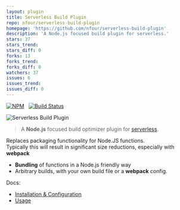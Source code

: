 ```yaml
---
layout: plugin
title: Serverless Build Plugin
repo: nfour/serverless-build-plugin
homepage: 'https://github.com/nfour/serverless-build-plugin'
description: 'A Node.js focused build plugin for serverless.'
stars: 37
stars_trend: 
stars_diff: 0
forks: 13
forks_trend: 
forks_diff: 0
watchers: 37
issues: 6
issues_trend: 
issues_diff: 0
---
```



[![NPM](https://img.shields.io/npm/v/serverless-build-plugin.svg)](https://nodei.co/npm/serverless-build-plugin/) &nbsp; [![Build Status](https://travis-ci.org/nfour/serverless-build-plugin.svg?branch=master)](https://travis-ci.org/nfour/serverless-build-plugin)

![Serverless Build Plugin](https://i.imgur.com/6ARU4Xm.png)

> A **Node.js** focused build optimizer plugin for [serverless](https://github.com/serverless/serverless).

Replaces packaging functionality for Node.JS functions. \
Typically this will result in significant size reductions, especially with **webpack**

- **Bundling** of functions in a Node.js friendly way
- Arbitrary builds, with your own build file or a **webpack** config.

Docs:
- [Installation & Configuration](./docs/Install%20&%20Config.md)
- [Usage](./docs/Usage.md)
